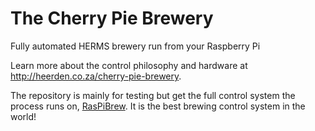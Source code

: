 The Cherry Pie Brewery
======================

Fully automated HERMS brewery run from your Raspberry Pi

Learn more about the control philosophy and hardware at <a href="http://heerden.co.za/cherry-pie-brewery" target="_blank">http://heerden.co.za/cherry-pie-brewery</a>.

The repository is mainly for testing but get the full control system the process runs on, <a href="https://github.com/steve71/RasPiBrew">RasPiBrew</a>. It is the best brewing control system in the world!
